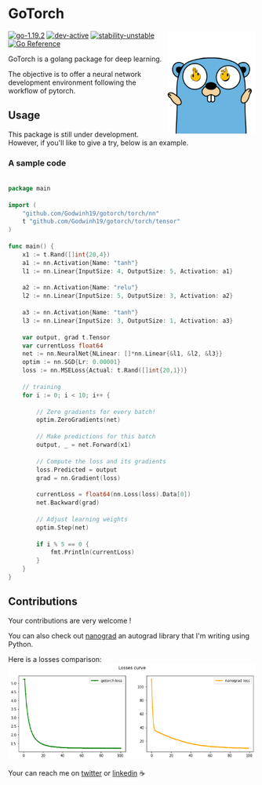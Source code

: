 

<div>
<h1>GoTorch</h1>
<img src="./gopher.png" align="right" alt="gotorch" width="180">
</div>


[![go-1.19.2](https://img.shields.io/badge/go-1.19.2-blue.svg)](https://github.com/emersion/stability-badges#unstable)
[![dev-active](https://img.shields.io/badge/dev-active-green.svg)](https://github.com/emersion/stability-badges#unstable)
[![stability-unstable](https://img.shields.io/badge/stability-unstable-red.svg)](https://github.com/emersion/stability-badges#unstable)
[![Go Reference](https://pkg.go.dev/badge/github.com/Godwinh19/gotorch.svg)](https://pkg.go.dev/github.com/Godwinh19/gotorch)

GoTorch is a golang package for deep learning.

The objective is to offer a neural network development environment following the workflow of pytorch.



## Usage

This package is still under development. However, if you'll like to give a try, below is an example.

### A sample code

```go

package main

import (
	"github.com/Godwinh19/gotorch/torch/nn"
	t "github.com/Godwinh19/gotorch/torch/tensor"
)

func main() {
    x1 := t.Rand([]int{20,4})
	a1 := nn.Activation{Name: "tanh"}
	l1 := nn.Linear{InputSize: 4, OutputSize: 5, Activation: a1}

	a2 := nn.Activation{Name: "relu"}
	l2 := nn.Linear{InputSize: 5, OutputSize: 3, Activation: a2}
    
	a3 := nn.Activation{Name: "tanh"}
	l3 := nn.Linear{InputSize: 3, OutputSize: 1, Activation: a3}

	var output, grad t.Tensor
	var currentLoss float64
	net := nn.NeuralNet{NLinear: []*nn.Linear{&l1, &l2, &l3}}
	optim := nn.SGD{Lr: 0.00001}
	loss := nn.MSELoss{Actual: t.Rand([]int{20,1})}

    // training
    for i := 0; i < 10; i++ {

        // Zero gradients for every batch!
        optim.ZeroGradients(net)
        
        // Make predictions for this batch
        output, _ = net.Forward(x1)

        // Compute the loss and its gradients
        loss.Predicted = output
        grad = nn.Gradient(loss)

        currentLoss = float64(nn.Loss(loss).Data[0])
        net.Backward(grad)

        // Adjust learning weights
        optim.Step(net)
        
        if i % 5 == 0 {
            fmt.Println(currentLoss)
        }
    }
}

```

## Contributions

Your contributions are very welcome !

You can also check out [nanograd](https://github.com/Godwinh19/nanograd) an autograd library that I'm writing using Python.

Here is a losses comparison:
![losses](assets/losses.png)

Your can reach me on [twitter](https://twitter.com/GodwinHoudji) or [linkedin](https://www.linkedin.com/in/godwin-houdji) ☕
